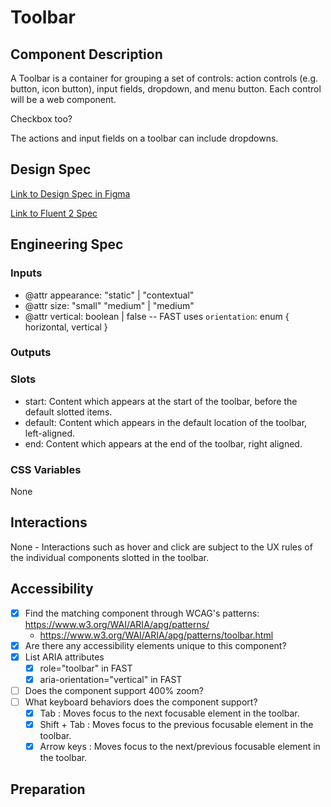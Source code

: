 # Toolbar

## Component Description

A Toolbar is a container for grouping a set of controls: action controls (e.g. button, icon button), input fields, dropdown, and menu button. Each control will be a web component.

Checkbox too?

The actions and input fields on a toolbar can include dropdowns.

## Design Spec

[Link to Design Spec in Figma](https://www.figma.com/file/QfHyx6ApwFEcw5q4pM9CSZ/Toolbar?node-id=2351-6672&t=MuajdFxoCBjwlK4w-0)

[Link to Fluent 2 Spec](https://master--628d031b55e942004ac95df1.chromatic.com/?path=/docs/components-toolbar--default)

## Engineering Spec

### Inputs

- @attr appearance: "static" | "contextual"
- @attr size: "small" "medium" | "medium"
- @attr vertical: boolean | false
  -- FAST uses `orientation`: enum { horizontal, vertical }

### Outputs

### Slots

- start: Content which appears at the start of the toolbar, before the default slotted items.
- default: Content which appears in the default location of the toolbar, left-aligned.
- end: Content which appears at the end of the toolbar, right aligned.

### CSS Variables

None

## Interactions

None - Interactions such as hover and click are subject to the UX rules of the individual components slotted in the toolbar.

## Accessibility

- [x] Find the matching component through WCAG's patterns: https://www.w3.org/WAI/ARIA/apg/patterns/
  - https://www.w3.org/WAI/ARIA/apg/patterns/toolbar.html
- [x] Are there any accessibility elements unique to this component?
- [x] List ARIA attributes
  - [x] role="toolbar" in FAST
  - [x] aria-orientation="vertical" in FAST
- [ ] Does the component support 400% zoom?
- [ ] What keyboard behaviors does the component support?
  - [x] Tab : Moves focus to the next focusable element in the toolbar.
  - [x] Shift + Tab : Moves focus to the previous focusable element in the toolbar.
  - [x] Arrow keys : Moves focus to the next/previous focusable element in the toolbar.

## Preparation
